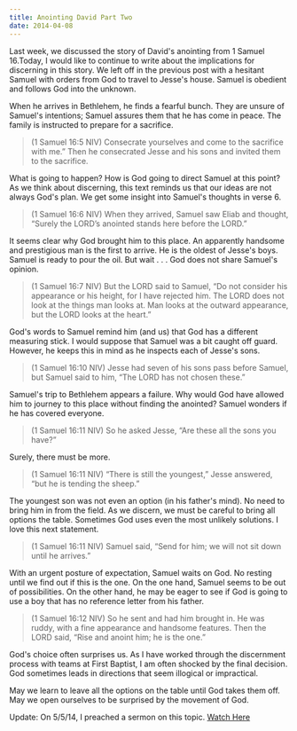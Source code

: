 ```yaml
---
title: Anointing David Part Two
date: 2014-04-08
---
```

 
Last week, we discussed the story of David's anointing from 1 Samuel 16.Today, I would like to continue to write about the implications for discerning in this story. We left off in the previous post with a hesitant Samuel with orders from God to travel to Jesse's house. Samuel is obedient and follows God into the unknown.

When he arrives in Bethlehem, he finds a fearful bunch. They are unsure of Samuel's intentions; Samuel assures them that he has come in peace. The family is instructed to prepare for a sacrifice.

>(1 Samuel 16:5 NIV) Consecrate yourselves and come to the sacrifice with me.” Then he consecrated Jesse and his sons and invited them to the sacrifice. 

What is going to happen? How is God going to direct Samuel at this point? As we think about discerning, this text reminds us that our ideas are not always God's plan. We get some insight into Samuel's thoughts in verse 6.

>(1 Samuel 16:6 NIV) When they arrived, Samuel saw Eliab and thought, “Surely the LORD’s anointed stands here before the LORD.” 

It seems clear why God brought him to this place. An apparently handsome and prestigious man is the first to arrive. He is the oldest of Jesse's boys. Samuel is ready to pour the oil. But wait . . . God does not share Samuel's opinion.

>(1 Samuel 16:7 NIV) But the LORD said to Samuel, “Do not consider his appearance or his height, for I have rejected him. The LORD does not look at the things man looks at. Man looks at the outward appearance, but the LORD looks at the heart.” 

God's words to Samuel remind him (and us) that God has a different measuring stick. I would suppose that Samuel was a bit caught off guard. However, he keeps this in mind as he inspects each of Jesse's sons. 

>(1 Samuel 16:10 NIV) Jesse had seven of his sons pass before Samuel, but Samuel said to him, “The LORD has not chosen these.”

Samuel's trip to Bethlehem appears a failure. Why would God have allowed him to journey to this place without finding the anointed? Samuel wonders if he has covered everyone. 

>(1 Samuel 16:11 NIV) So he asked Jesse, “Are these all the sons you have?”

Surely, there must be more.

>(1 Samuel 16:11 NIV) “There is still the youngest,” Jesse answered, “but he is tending the sheep.” 

The youngest son was not even an option (in his father's mind). No need to bring him in from the field. As we discern, we must be careful to bring all options the table. Sometimes God uses even the most unlikely solutions. I love this next statement.

>(1 Samuel 16:11 NIV)  Samuel said, “Send for him; we will not sit down until he arrives.” 

With an urgent posture of expectation, Samuel waits on God. No resting until we find out if this is the one. On the one hand, Samuel seems to be out of possibilities.  On the other hand, he may be eager to see if God is going to use a boy that has no reference letter from his father. 

>(1 Samuel 16:12 NIV) So he sent and had him brought in. He was ruddy, with a fine appearance and handsome features. Then the LORD said, “Rise and anoint him; he is the one.” 

God's choice often surprises us. As I have worked through the discernment process with teams at First Baptist, I am often shocked by the final decision. God sometimes leads in directions that seem illogical or impractical.

May we learn to leave all the options on the table until God takes them off. May we open ourselves to be surprised by the movement of God.

Update: On 5/5/14, I preached a sermon on this topic. [Watch Here](http://fbcmuncie.org/video/2014/05/04/unlikely-hero/)


